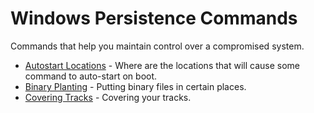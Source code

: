 # Windows Persistence Commands

Commands that help you maintain control over a compromised system.

  * [Autostart Locations](autostart.md) - Where are the locations that will cause some command to auto-start on boot.
  * [Binary Planting](binary.md) - Putting binary files in certain places.
  * [Covering Tracks](cover.md) - Covering your tracks.